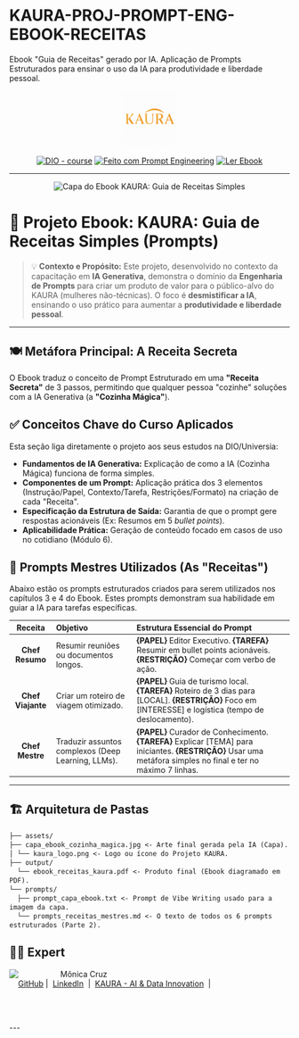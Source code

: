 # KAURA-PROJ-PROMPT-ENG-EBOOK-RECEITAS
Ebook "Guia de Receitas" gerado por IA. Aplicação de Prompts Estruturados para ensinar o uso da IA para produtividade e liberdade pessoal.
<p align="center">
    <img width="100" src="https://github.com/monicacruzs/KAURA-PROJ-PROMPT-ENG-EBOOK-RECEITAS/blob/main/assets/Logo%20Kaura%20INPI%20Colorida.png" alt="Logotipo KAURA"> 
</p>

<p align="center">
<a href="https://dio.me/"><img src="https://img.shields.io/badge/DIO-Course-28DA77?logo=youtube" alt="DIO - course"></a>
<a href="https://github.com/monicacruzs/KAURA-PROJ-PROMPT-ENG-EBOOK-RECEITAS/blob/main/assets/Copilot_20251031_193834.png" title="Repositório Prompts"><img src="https://img.shields.io/badge/Prompt%20Engineering-Project-blue?logo=github" alt="Feito com Prompt Engineering"></a>
<a href="https://github.com/monicacruzs/KAURA-PROJ-PROMPT-ENG-EBOOK-RECEITAS/blob/main/output/kaura_guia_de_prompts_receitas.pdf" title="Ler Ebook"><img src="https://img.shields.io/badge/EBOOK-Ler%20Agora-darkblue?logo=googledocs" alt="Ler Ebook"></a>
</p>

---

<p align="center">
<img 
    src="./assets/capa_ebook_cozinha_magica.jpg"
    width="400"  
    alt="Capa do Ebook KAURA: Guia de Receitas Simples"
/>
</p>

# 📕 Projeto Ebook: KAURA: Guia de Receitas Simples (Prompts)

> 💡 **Contexto e Propósito:** Este projeto, desenvolvido no contexto da capacitação em **IA Generativa**, demonstra o domínio da **Engenharia de Prompts** para criar um produto de valor para o público-alvo do KAURA (mulheres não-técnicas). O foco é **desmistificar a IA**, ensinando o uso prático para aumentar a **produtividade e liberdade pessoal**.

---

## 🍽️ Metáfora Principal: A Receita Secreta

O Ebook traduz o conceito de Prompt Estruturado em uma **"Receita Secreta"** de 3 passos, permitindo que qualquer pessoa "cozinhe" soluções com a IA Generativa (a **"Cozinha Mágica"**).

## ✅ Conceitos Chave do Curso Aplicados

Esta seção liga diretamente o projeto aos seus estudos na DIO/Universia:

* **Fundamentos de IA Generativa:** Explicação de como a IA (Cozinha Mágica) funciona de forma simples.
* **Componentes de um Prompt:** Aplicação prática dos 3 elementos (Instrução/Papel, Contexto/Tarefa, Restrições/Formato) na criação de cada "Receita".
* **Especificação da Estrutura de Saída:** Garantia de que o prompt gere respostas acionáveis (Ex: Resumos em 5 *bullet points*).
* **Aplicabilidade Prática:** Geração de conteúdo focado em casos de uso no cotidiano (Módulo 6).

## 🧠 Prompts Mestres Utilizados (As "Receitas")

Abaixo estão os prompts estruturados criados para serem utilizados nos capítulos 3 e 4 do Ebook. Estes prompts demonstram sua habilidade em guiar a IA para tarefas específicas.

| Receita | Objetivo | Estrutura Essencial do Prompt |
| :---: | :--- | :--- |
| **Chef Resumo** | Resumir reuniões ou documentos longos. | **{PAPEL}** Editor Executivo. **{TAREFA}** Resumir em bullet points acionáveis. **{RESTRIÇÃO}** Começar com verbo de ação. |
| **Chef Viajante** | Criar um roteiro de viagem otimizado. | **{PAPEL}** Guia de turismo local. **{TAREFA}** Roteiro de 3 dias para [LOCAL]. **{RESTRIÇÃO}** Foco em [INTERESSE] e logística (tempo de deslocamento). |
| **Chef Mestre** | Traduzir assuntos complexos (Deep Learning, LLMs). | **{PAPEL}** Curador de Conhecimento. **{TAREFA}** Explicar [TEMA] para iniciantes. **{RESTRIÇÃO}** Usar uma metáfora simples no final e ter no máximo 7 linhas. |

---

## 🏗️ Arquitetura de Pastas

```KAURA-PROJ-PROMPT-ENG-EBOOK-RECEITAS/ 
├── assets/  
├── capa_ebook_cozinha_magica.jpg <- Arte final gerada pela IA (Capa).  
│ └── kaura_logo.png <- Logo ou ícone do Projeto KAURA. 
├── output/ 
  └── ebook_receitas_kaura.pdf <- Produto final (Ebook diagramado em PDF). 
└── prompts/ 
  ├── prompt_capa_ebook.txt <- Prompt de Vibe Writing usado para a imagem da capa. 
  └── prompts_receitas_mestres.md <- O texto de todos os 6 prompts estruturados (Parte 2).
```

## 👨‍💻 Expert

<p>
    <img 
      align=left 
      margin=10 
      width=80 
      src=https://avatars.githubusercontent.com/u/71937997?v=4
    />
    <p>&nbsp&nbsp&nbspMônica Cruz<br>
    &nbsp&nbsp&nbsp
    <a href=https://github.com/monicacruzs>
    GitHub</a>&nbsp;|&nbsp;
    <a href=https://www.linkedin.com/in/m%C3%B4nicacruz/?locale=pt_BR>LinkedIn</a>
&nbsp;|&nbsp;
    <a href="SEU KAURA AQUI">
    KAURA - AI & Data Innovation</a>
&nbsp;|&nbsp;</p>
</p>
<br/><br/>
<p>
---
